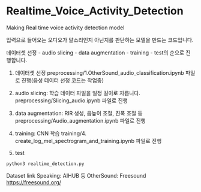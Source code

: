 # Realtime_Voice_Activity_Detection
Making Real time voice activity detection model

입력으로 들어오는 오디오가 말소리인지 아닌지를 판단하는 모델을 만드는 코드입니다.

데이터셋 선정 - audio slicing - data augmentation - training - test의 순으로 진행합니다.

1. 데이터셋 선정
preprocessing/1.OtherSound_audio_classification.ipynb 파일로 진행(음성 데이터 선정 코드는 작업중)

2. audio slicing: 학습 데이터 파일을 일정 길이로 자릅니다.
preprocessing/Slicing_audio.ipynb 파일로 진행

3. data augmentation: RIR 생성, 음높이 조절, 진폭 조절 등
preprocessing/Audio_augmentation.ipynb 파일로 진행

4. training: CNN 학습
training/4. create_log_mel_spectrogram_and_training.ipynb 파일로 진행

5. test
```
python3 realtime_detection.py
```

Dataset link
Speaking: AIHUB 등
OtherSound: Freesound https://freesound.org/
